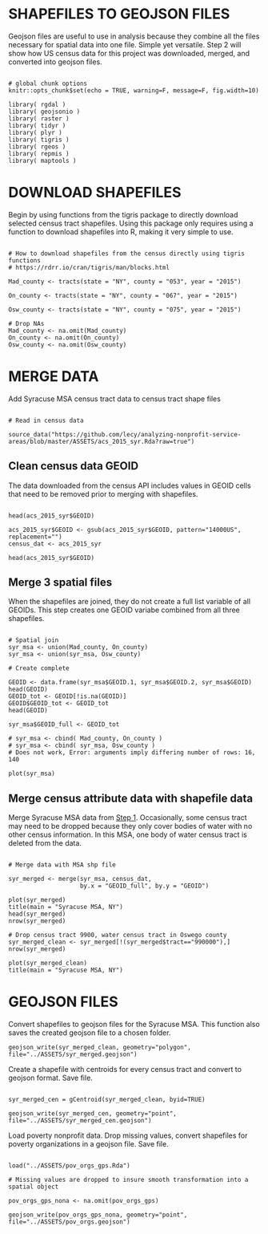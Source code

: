 
# SHAPEFILES TO GEOJSON FILES

Geojson files are useful to use in analysis because they combine all the files necessary for spatial data into one file. Simple yet versatile. Step 2 will show how US census data for this project was downloaded, merged, and converted into geojson files.

```{r setup, include=FALSE}

# global chunk options
knitr::opts_chunk$set(echo = TRUE, warning=F, message=F, fig.width=10)

library( rgdal )
library( geojsonio )
library( raster )
library( tidyr )
library( plyr )
library( tigris )
library( rgeos )
library( repmis )
library( maptools )

```


# DOWNLOAD SHAPEFILES 

Begin by using functions from the tigris package to directly download selected census tract shapefiles. Using this package only requires using a function to download shapefiles into R, making it very simple to use.

```{r}

# How to download shapefiles from the census directly using tigris functions
# https://rdrr.io/cran/tigris/man/blocks.html

Mad_county <- tracts(state = "NY", county = "053", year = "2015")

On_county <- tracts(state = "NY", county = "067", year = "2015")

Osw_county <- tracts(state = "NY", county = "075", year = "2015")

# Drop NAs
Mad_county <- na.omit(Mad_county)
On_county <- na.omit(On_county)
Osw_county <- na.omit(Osw_county)

```

# MERGE DATA

Add Syracuse MSA census tract data to census tract shape files

```{r}

# Read in census data

source_data("https://github.com/lecy/analyzing-nonprofit-service-areas/blob/master/ASSETS/acs_2015_syr.Rda?raw=true")

```

## Clean census data GEOID

The data downloaded from the census API includes values in GEOID cells that need to be removed prior to merging with shapefiles.

```{r}

head(acs_2015_syr$GEOID)

acs_2015_syr$GEOID <- gsub(acs_2015_syr$GEOID, pattern="14000US", replacement="")
census_dat <- acs_2015_syr

head(acs_2015_syr$GEOID)
```

## Merge 3 spatial files

When the shapefiles are joined, they do not create a full list variable of all GEOIDs. This step creates one GEOID variabe combined from all three shapefiles.

```{r}

# Spatial join
syr_msa <- union(Mad_county, On_county)
syr_msa <- union(syr_msa, Osw_county)

# Create complete 

GEOID <- data.frame(syr_msa$GEOID.1, syr_msa$GEOID.2, syr_msa$GEOID)
head(GEOID)
GEOID_tot <- GEOID[!is.na(GEOID)]
GEOID$GEOID_tot <- GEOID_tot
head(GEOID)

syr_msa$GEOID_full <- GEOID_tot

# syr_msa <- cbind( Mad_county, On_county )
# syr_msa <- cbind( syr_msa, Osw_county )
# Does not work, Error: arguments imply differing number of rows: 16, 140

plot(syr_msa)

```

## Merge census attribute data with shapefile data

Merge Syracuse MSA data from [Step 1](Step_1_-_Download_and_Clean_Data.html). Occasionally, some census tract may need to be dropped because they only cover bodies of water with no other census information. In this MSA, one body of water census tract is deleted from the data. 

```{r}

# Merge data with MSA shp file

syr_merged <- merge(syr_msa, census_dat, 
                    by.x = "GEOID_full", by.y = "GEOID")                      

plot(syr_merged)
title(main = "Syracuse MSA, NY")
head(syr_merged)
nrow(syr_merged)

# Drop census tract 9900, water census tract in Oswego county
syr_merged_clean <- syr_merged[!(syr_merged$tract=="990000"),]
nrow(syr_merged)

plot(syr_merged_clean)
title(main = "Syracuse MSA, NY")

```


# GEOJSON FILES

Convert shapefiles to geojson files for the Syracuse MSA. This function also saves the created geojson file to a chosen folder. 

```{r}
geojson_write(syr_merged_clean, geometry="polygon", file="../ASSETS/syr_merged.geojson")

```

Create a shapefile with centroids for every census tract and convert to geojson format. Save file.

```{r}

syr_merged_cen = gCentroid(syr_merged_clean, byid=TRUE)

geojson_write(syr_merged_cen, geometry="point", file="../ASSETS/syr_merged_cen.geojson")

```

Load poverty nonprofit data. Drop missing values, convert shapefiles for poverty organizations in a geojson file. Save file.

```{r}

load("../ASSETS/pov_orgs_gps.Rda")

# Missing values are dropped to insure smooth transformation into a spatial object

pov_orgs_gps_nona <- na.omit(pov_orgs_gps)

geojson_write(pov_orgs_gps_nona, geometry="point", file="../ASSETS/pov_orgs.geojson")

```
 


